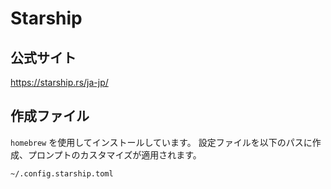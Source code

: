 # Starship
## 公式サイト
https://starship.rs/ja-jp/

## 作成ファイル
`homebrew` を使用してインストールしています。
設定ファイルを以下のパスに作成、プロンプトのカスタマイズが適用されます。
```
~/.config.starship.toml
```
